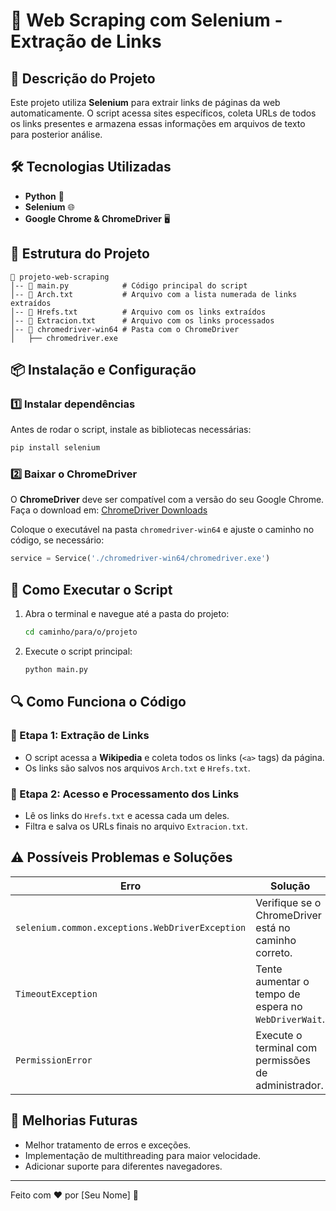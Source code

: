 # 🚀 Web Scraping com Selenium - Extração de Links

## 📌 Descrição do Projeto
Este projeto utiliza **Selenium** para extrair links de páginas da web automaticamente. O script acessa sites específicos, coleta URLs de todos os links presentes e armazena essas informações em arquivos de texto para posterior análise.

## 🛠️ Tecnologias Utilizadas
- **Python** 🐍
- **Selenium** 🌐
- **Google Chrome & ChromeDriver** 🖥️

## 📂 Estrutura do Projeto
```
📁 projeto-web-scraping
│-- 📄 main.py            # Código principal do script
│-- 📄 Arch.txt           # Arquivo com a lista numerada de links extraídos
│-- 📄 Hrefs.txt          # Arquivo com os links extraídos
│-- 📄 Extracion.txt      # Arquivo com os links processados
│-- 📂 chromedriver-win64 # Pasta com o ChromeDriver
│   ├── chromedriver.exe
```

## 📦 Instalação e Configuração
### 1️⃣ Instalar dependências
Antes de rodar o script, instale as bibliotecas necessárias:
```sh
pip install selenium
```

### 2️⃣ Baixar o ChromeDriver
O **ChromeDriver** deve ser compatível com a versão do seu Google Chrome. Faça o download em:
[ChromeDriver Downloads](https://sites.google.com/chromium.org/driver/)

Coloque o executável na pasta `chromedriver-win64` e ajuste o caminho no código, se necessário:
```python
service = Service('./chromedriver-win64/chromedriver.exe')
```

## 🚀 Como Executar o Script
1. Abra o terminal e navegue até a pasta do projeto:
   ```sh
   cd caminho/para/o/projeto
   ```
2. Execute o script principal:
   ```sh
   python main.py
   ```

## 🔍 Como Funciona o Código
### 🔹 Etapa 1: Extração de Links
- O script acessa a **Wikipedia** e coleta todos os links (`<a>` tags) da página.
- Os links são salvos nos arquivos `Arch.txt` e `Hrefs.txt`.

### 🔹 Etapa 2: Acesso e Processamento dos Links
- Lê os links do `Hrefs.txt` e acessa cada um deles.
- Filtra e salva os URLs finais no arquivo `Extracion.txt`.

## ⚠️ Possíveis Problemas e Soluções
| Erro | Solução |
|------|---------|
| `selenium.common.exceptions.WebDriverException` | Verifique se o ChromeDriver está no caminho correto. |
| `TimeoutException` | Tente aumentar o tempo de espera no `WebDriverWait`. |
| `PermissionError` | Execute o terminal com permissões de administrador. |

## 📝 Melhorias Futuras
- Melhor tratamento de erros e exceções.
- Implementação de multithreading para maior velocidade.
- Adicionar suporte para diferentes navegadores.

---
Feito com ❤️ por [Seu Nome] 🚀

